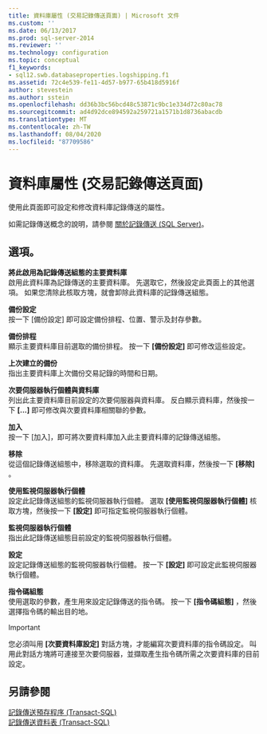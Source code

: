 ```yaml
---
title: 資料庫屬性 (交易記錄傳送頁面) | Microsoft 文件
ms.custom: ''
ms.date: 06/13/2017
ms.prod: sql-server-2014
ms.reviewer: ''
ms.technology: configuration
ms.topic: conceptual
f1_keywords:
- sql12.swb.databaseproperties.logshipping.f1
ms.assetid: 72c4e539-fe11-4d57-b977-65b418d5916f
author: stevestein
ms.author: sstein
ms.openlocfilehash: dd36b3bc56bcd48c53871c9bc1e334d72c80ac78
ms.sourcegitcommit: ad4d92dce894592a259721a1571b1d8736abacdb
ms.translationtype: MT
ms.contentlocale: zh-TW
ms.lasthandoff: 08/04/2020
ms.locfileid: "87709586"
---
```

# <a name="database-properties-transaction-log-shipping-page"></a>資料庫屬性 (交易記錄傳送頁面)
  使用此頁面即可設定和修改資料庫記錄傳送的屬性。  
  
 如需記錄傳送概念的說明，請參閱 [關於記錄傳送 &#40;SQL Server&#41;](../../database-engine/log-shipping/about-log-shipping-sql-server.md)。  
  
## <a name="options"></a>選項。  
 **將此啟用為記錄傳送組態的主要資料庫**  
 啟用此資料庫為記錄傳送的主要資料庫。 先選取它，然後設定此頁面上的其他選項。 如果您清除此核取方塊，就會卸除此資料庫的記錄傳送組態。  
  
 **備份設定**  
 按一下 [備份設定] 即可設定備份排程、位置、警示及封存參數。  
  
 **備份排程**  
 顯示主要資料庫目前選取的備份排程。 按一下 **[備份設定]** 即可修改這些設定。  
  
 **上次建立的備份**  
 指出主要資料庫上次備份交易記錄的時間和日期。  
  
 **次要伺服器執行個體與資料庫**  
 列出此主要資料庫目前設定的次要伺服器與資料庫。 反白顯示資料庫，然後按一下 **[...]** 即可修改與次要資料庫相關聯的參數。  
  
 **加入**  
 按一下 [加入]，即可將次要資料庫加入此主要資料庫的記錄傳送組態。  
  
 **移除**  
 從這個記錄傳送組態中，移除選取的資料庫。 先選取資料庫，然後按一下 **[移除]** 。  
  
 **使用監視伺服器執行個體**  
 設定此記錄傳送組態的監視伺服器執行個體。 選取 **[使用監視伺服器執行個體]** 核取方塊，然後按一下 **[設定]** 即可指定監視伺服器執行個體。  
  
 **監視伺服器執行個體**  
 指出此記錄傳送組態目前設定的監視伺服器執行個體。  
  
 **設定**  
 設定記錄傳送組態的監視伺服器執行個體。 按一下 **[設定]** 即可設定此監視伺服器執行個體。  
  
 **指令碼組態**  
 使用選取的參數，產生用來設定記錄傳送的指令碼。 按一下 **[指令碼組態]** ，然後選擇指令碼的輸出目的地。  
  
> [!IMPORTANT]  
>  您必須叫用 **[次要資料庫設定]** 對話方塊，才能編寫次要資料庫的指令碼設定。 叫用此對話方塊將可連接至次要伺服器，並擷取產生指令碼所需之次要資料庫的目前設定。  
  
## <a name="see-also"></a>另請參閱  
 [記錄傳送預存程序 &#40;Transact-SQL&#41;](/sql/relational-databases/system-stored-procedures/log-shipping-stored-procedures-transact-sql)   
 [記錄傳送資料表 &#40;Transact-SQL&#41;](/sql/relational-databases/system-tables/log-shipping-tables-transact-sql)  
  
  
